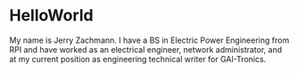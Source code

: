 # HelloWorld

My name is Jerry Zachmann. I have a BS in Electric Power Engineering from RPI and have worked as an electrical engineer, network administrator, and at my current position as engineering technical writer for GAI-Tronics.

